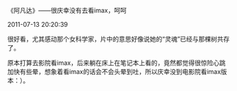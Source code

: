 《阿凡达》——很庆幸没有去看imax，呵呵

2011-07-13 20:20:39

很好看，尤其感动那个女科学家，片中的意思好像说她的“灵魂”已经与那棵树共存了。

原本打算去影院看imax，后来躺在床上在笔记本上看的，竟然都觉得很惊险心跳加快有些晕，想象着看imax的话会不会头晕到吐，所以庆幸没到电影院看imax版本：）。